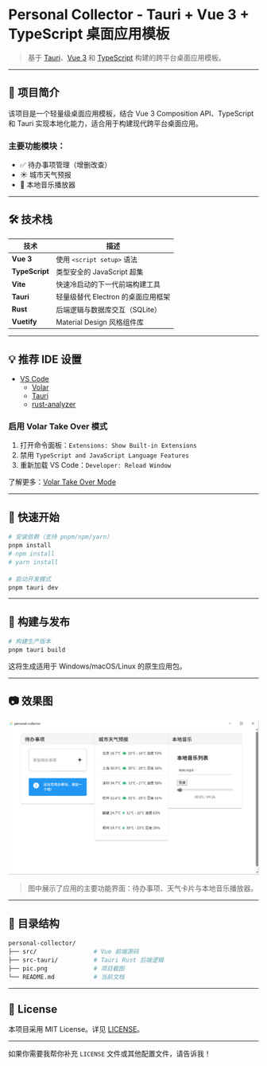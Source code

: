 # Personal Collector - Tauri + Vue 3 + TypeScript 桌面应用模板

> 基于 [Tauri](https://tauri.app/)、[Vue 3](https://vuejs.org/guide/introduction.html) 和 [TypeScript](https://www.typescriptlang.org/) 构建的跨平台桌面应用模板。

---

## 🚀 项目简介

该项目是一个轻量级桌面应用模板，结合 Vue 3 Composition API、TypeScript 和 Tauri 实现本地化能力，适合用于构建现代跨平台桌面应用。

### 主要功能模块：
- ✅ 待办事项管理（增删改查）
- ☀️ 城市天气预报
- 🎵 本地音乐播放器

---

## 🛠 技术栈

| 技术 | 描述 |
|------|------|
| **Vue 3** | 使用 `<script setup>` 语法 |
| **TypeScript** | 类型安全的 JavaScript 超集 |
| **Vite** | 快速冷启动的下一代前端构建工具 |
| **Tauri** | 轻量级替代 Electron 的桌面应用框架 |
| **Rust** | 后端逻辑与数据库交互（SQLite） |
| **Vuetify** | Material Design 风格组件库 |

---

## 💡 推荐 IDE 设置

- [VS Code](https://code.visualstudio.com/)
  - [Volar](https://marketplace.visualstudio.com/items?itemName=Vue.volar)
  - [Tauri](https://marketplace.visualstudio.com/items?itemName=tauri-apps.tauri-vscode)
  - [rust-analyzer](https://marketplace.visualstudio.com/items?itemName=rust-lang.rust-analyzer)

### 启用 Volar Take Over 模式

1. 打开命令面板：`Extensions: Show Built-in Extensions`
2. 禁用 `TypeScript and JavaScript Language Features`
3. 重新加载 VS Code：`Developer: Reload Window`

了解更多：[Volar Take Over Mode](https://github.com/johnsoncodehk/volar/discussions/471)

---

## 🧪 快速开始

```bash
# 安装依赖（支持 pnpm/npm/yarn）
pnpm install
# npm install
# yarn install

# 启动开发模式
pnpm tauri dev
```

---

## 🧱 构建与发布

```bash
# 构建生产版本
pnpm tauri build
```

这将生成适用于 Windows/macOS/Linux 的原生应用包。

---

## 📷 效果图

![项目截图](pic.png)

> 图中展示了应用的主要功能界面：待办事项、天气卡片与本地音乐播放器。

---

## 📁 目录结构

```bash
personal-collector/
├── src/                # Vue 前端源码
├── src-tauri/          # Tauri Rust 后端逻辑
├── pic.png             # 项目截图
└── README.md           # 当前文档
```

---

## 📜 License

本项目采用 MIT License。详见 [LICENSE](./LICENSE)。

---

如果你需要我帮你补充 `LICENSE` 文件或其他配置文件，请告诉我！